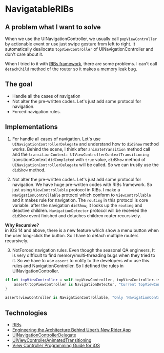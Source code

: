 # NavigatableRIBs


## A problem what I want to solve

When we use the UINavigationController, we usually call `popViewController` by actionable event or use just swipe gesture from left to right.
It automatically deallocate `topViewController` of UINavigationController and don't care about it.

When I tried to it with [RIBs framework](https://github.com/uber/RIBs), there are some problems.
I can't call `detachChild` method of the router so it makes a memory leak bug. 


## The goal
* Handle all the cases of navigation
* Not alter the pre-written codes. Let's just add some protocol for navigation.
* Forced navigation rules.

## Implementations
1. For handle all cases of navigation.
Let's use `UINavigationControllerDelegate` and understand how to `didShow` method works. Behind the scene, I think after `animateTransition` method call and the `transitionContext: UIViewControllerContextTransitioning` transitionContext `didCompleted` with `true` value, `didShow` method of `UINavigationControllerDelegate` will be called. So we can trustly use the `didShow` method.

2. Not alter the pre-written codes. Let's just add some protocol for navigation.
We have huge pre-written codes with RIBs framework. So just using `ViewControllable` protocol in RIBs. I make a `NavigationControllable` protocol which conform to `ViewControllable` and it makes rule for navigation. The `routing` in this protocol is core variable. after the navigation `didShow`, it looks up the `routing` and deactive children. `NavigationDetector` protocol will be recevied the `didShow` event finished and detaches children router recursively.

  **Why Recursive?**  
    in iOS 14 and above, there is a new feature which show a menu button when the user long-click the button. So I have to detach multiple routers recursively.


3. NotForced navigation rules.
Even though the seasonal QA engineers, It is very difficult to find memory/multi-threading bugs when they tried to it. So we have to use `assert` to notify to the developers who use this rules and NavigationController. So I defined the rules in UINavigationController.


```swift
if let topViewController = self.topViewController, topViewController.isKind(of: UINavigationController.classForCoder()) == false {
    assert(topViewController is NavigationDetector, "Current topViewController must be NavigationDetector.")
}

assert(viewController is NavigationControllable, "Only 'NavigationControllable' UIViewController can be pushed on the stack.")

```

## Technologies
* [RIBs](https://github.com/uber/RIBs)
* [Engineering the Architecture Behind Uber’s New Rider App](https://eng.uber.com/new-rider-app/)
* [UINavigationControllerDelegate](https://developer.apple.com/documentation/uikit/uinavigationcontrollerdelegate)
* [UIViewControllerAnimatedTransitioning](https://developer.apple.com/documentation/uikit/uiviewcontrolleranimatedtransitioning)
* [View Controller Programming Guide for iOS](https://developer.apple.com/library/archive/featuredarticles/ViewControllerPGforiPhoneOS/index.html)
